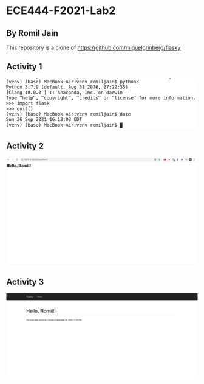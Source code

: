 # ECE444-F2021-Lab2

## By Romil Jain

This repository is a clone of https://github.com/miguelgrinberg/flasky

## Activity 1
![Image of Activity 1](https://github.com/romil8jain/ECE444-F2021-Lab2/blob/main/images/Activity-1.png)


## Activity 2
![Image of Activity 2](https://github.com/romil8jain/ECE444-F2021-Lab2/blob/main/images/Activity-2.png)


## Activity 3
![Image of Activity 3](https://github.com/romil8jain/ECE444-F2021-Lab2/blob/main/images/Activity-3.png)
